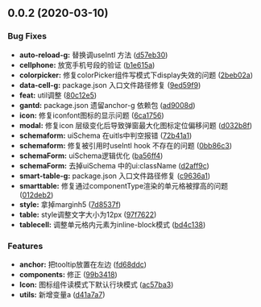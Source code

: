 ## 0.0.2 (2020-03-10)


### Bug Fixes

* **auto-reload-g:** 替换调useIntl 方法 ([d57eb30](https://github.com/gantFDT/gant-design/commit/d57eb302aeb3e4abce0c1ff3a0d3886b345f884c))
* **cellphone:** 放宽手机号段的验证 ([b1e615a](https://github.com/gantFDT/gant-design/commit/b1e615ace05e33b6bc1ebb0897df22cf23150d91))
* **colorpicker:** 修复colorPicker组件写模式下display失效的问题 ([2beb02a](https://github.com/gantFDT/gant-design/commit/2beb02a3de9d48c8ddea5a4351035d2c5de22bea))
* **data-cell-g:** package.json 入口文件路径修复 ([9ed59f9](https://github.com/gantFDT/gant-design/commit/9ed59f9831e8b542e8563572a3edf4cb493bd117))
* **feat:** util调整 ([80c12e5](https://github.com/gantFDT/gant-design/commit/80c12e593cbf92e1cbf16ae1cf56035daff022fe))
* **gantd:** package.json 遗留anchor-g 依赖包 ([ad9008d](https://github.com/gantFDT/gant-design/commit/ad9008d6f94b03fcf3c4d085c5b8ff9a0a9db78d))
* **icon:** 修复iconfont图标的显示问题 ([6ca1756](https://github.com/gantFDT/gant-design/commit/6ca175642d456e20e0477117d781af8215040674))
* **modal:** 修复icon 层级变化后导致弹窗最大化图标定位偏移问题 ([d032b8f](https://github.com/gantFDT/gant-design/commit/d032b8f6bebcf6101984473cf69ac20a501d212d))
* **schemaform:** uiSchema 在uitls中判空报错 ([72b41a1](https://github.com/gantFDT/gant-design/commit/72b41a1ab52ea314e137db07740b252ddb4e9448))
* **schemaform:** 修复被引用时useIntl hook 不存在的问题 ([0bb86c3](https://github.com/gantFDT/gant-design/commit/0bb86c310c659aab51c331187d883d5c7ed1bb4f))
* **schemaForm:** uiSchema逻辑优化 ([ba56ff4](https://github.com/gantFDT/gant-design/commit/ba56ff4164f1c50ad9b987360616f505476dcf16))
* **schemaForm:** 去掉uiSchema 中的ui:className ([d2aff9c](https://github.com/gantFDT/gant-design/commit/d2aff9c5b7459922598be4e47050887a116378fa))
* **smart-table-g:** package.json 入口文件路径修复 ([c9636a1](https://github.com/gantFDT/gant-design/commit/c9636a1ae48bf1bb07e9c5c6f6ca611db0a6ab1c))
* **smarttable:** 修复通过componentType渲染的单元格被撑高的问题 ([012deb2](https://github.com/gantFDT/gant-design/commit/012deb29417ba6593c7af069d3fbd879235c5e76))
* **style:** 拿掉marginh5 ([7d8537f](https://github.com/gantFDT/gant-design/commit/7d8537f5badf4e244d8c58fca6b6b9f52c44c3ef))
* **table:** style调整文字大小为12px ([97f7622](https://github.com/gantFDT/gant-design/commit/97f762240b50e7ba80cd05bde8a729c0fb4a900b))
* **tablecell:** 调整单元格内元素为inline-block模式 ([bd4c138](https://github.com/gantFDT/gant-design/commit/bd4c13810bbc2ff19949f5fb7b66e4a5223aaa6f))


### Features

* **anchor:** 把tooltip放置在左边 ([fd68ddc](https://github.com/gantFDT/gant-design/commit/fd68ddc66f23eba75af48c04d6ca11c6a19b2149))
* **components:** 修正 ([99b3418](https://github.com/gantFDT/gant-design/commit/99b3418902b19a9e1f2434cc5dfc0648e04254b0))
* **Icon:** 图标组件读模式下默认行块模式 ([ac57ba3](https://github.com/gantFDT/gant-design/commit/ac57ba3375792d34cef3c22d1cab673a3a7f7290))
* **utils:** 新增变量a ([d41a7a7](https://github.com/gantFDT/gant-design/commit/d41a7a71556088c9aabd5df13fe1f6f0168e4f74))


